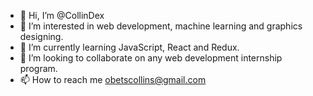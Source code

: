 - 👋 Hi, I’m @CollinDex
- 👀 I’m interested in web development, machine learning and graphics designing.
- 🌱 I’m currently learning  JavaScript, React and Redux.
- 💞️ I’m looking to collaborate on any web development internship program.
- 📫 How to reach me obetscollins@gmail.com

<!---
CollinDex/CollinDex is a ✨ special ✨ repository because its `README.md` (this file) appears on your GitHub profile.
You can click the Preview link to take a look at your changes.
--->
